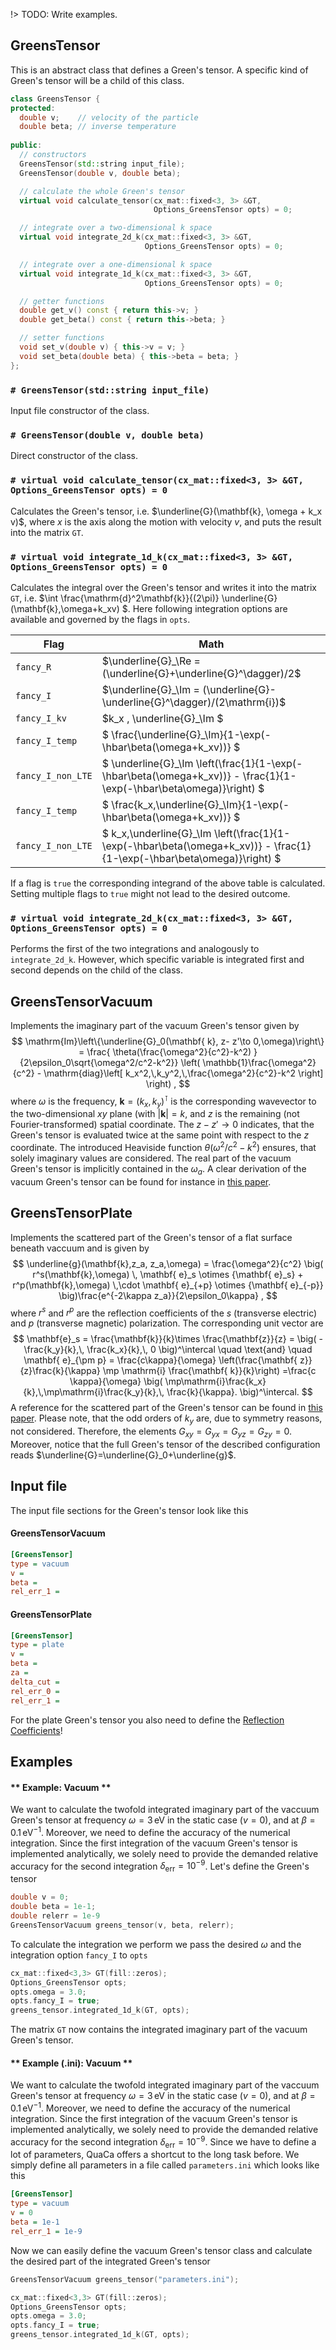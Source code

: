 !> TODO: Write examples.

## GreensTensor
This is an abstract class that defines a Green's tensor.
A specific kind of Green's tensor will be a child of this class.

```cpp
class GreensTensor {
protected:
  double v;    // velocity of the particle
  double beta; // inverse temperature
  
public:
  // constructors
  GreensTensor(std::string input_file);
  GreensTensor(double v, double beta);

  // calculate the whole Green's tensor
  virtual void calculate_tensor(cx_mat::fixed<3, 3> &GT,
                                Options_GreensTensor opts) = 0;

  // integrate over a two-dimensional k space
  virtual void integrate_2d_k(cx_mat::fixed<3, 3> &GT,
                              Options_GreensTensor opts) = 0;

  // integrate over a one-dimensional k space
  virtual void integrate_1d_k(cx_mat::fixed<3, 3> &GT,
                              Options_GreensTensor opts) = 0;

  // getter functions
  double get_v() const { return this->v; }
  double get_beta() const { return this->beta; }

  // setter functions
  void set_v(double v) { this->v = v; }
  void set_beta(double beta) { this->beta = beta; }
};
```

### `# GreensTensor(std::string input_file)`
Input file constructor of the class.

### `# GreensTensor(double v, double beta)`
Direct constructor of the class.

### `# virtual void calculate_tensor(cx_mat::fixed<3, 3> &GT, Options_GreensTensor opts) = 0`
Calculates the Green's tensor, i.e. $\underline{G}(\mathbf{k}, \omega + k_x v)$, where $x$ is the axis along the motion with velocity $v$, and puts the result into the matrix `GT`.

### `# virtual void integrate_1d_k(cx_mat::fixed<3, 3> &GT, Options_GreensTensor opts) = 0`
Calculates the integral over the Green's tensor and writes it into the matrix `GT`, i.e. $\int \frac{\mathrm{d}^2\mathbf{k}}{(2\pi)} \underline{G}(\mathbf{k},\omega+k_xv) $. Here following integration options are available and governed by the flags in `opts`.

| Flag                | Math       |
|---------------------|------------|
| `fancy_R`           | $\underline{G}_\Re = (\underline{G}+\underline{G}^\dagger)/2$ |
| `fancy_I`           | $\underline{G}_\Im = (\underline{G}-\underline{G}^\dagger)/(2\mathrm{i})$ |
| `fancy_I_kv`           | $k_x \, \underline{G}_\Im $ |
| `fancy_I_temp`           | $ \frac{\underline{G}_\Im}{1-\exp(-\hbar\beta(\omega+k_xv))} $ |
| `fancy_I_non_LTE`           | $ \underline{G}_\Im \left(\frac{1}{1-\exp(-\hbar\beta(\omega+k_xv))} - \frac{1}{1-\exp(-\hbar\beta\omega)}\right) $ |
| `fancy_I_temp`           | $ \frac{k_x\,\underline{G}_\Im}{1-\exp(-\hbar\beta(\omega+k_xv))} $ |
| `fancy_I_non_LTE`           | $ k_x\,\underline{G}_\Im \left(\frac{1}{1-\exp(-\hbar\beta(\omega+k_xv))} - \frac{1}{1-\exp(-\hbar\beta\omega)}\right) $ |

If a flag is `true` the corresponding integrand of the above table is calculated. Setting multiple flags to `true` might not lead to the desired outcome.

### `# virtual void integrate_2d_k(cx_mat::fixed<3, 3> &GT, Options_GreensTensor opts) = 0`
Performs the first of the two integrations and analogously to `integrate_2d_k`. However, which specific variable is integrated first and second depends on the child of the class. 

## GreensTensorVacuum
Implements the imaginary part of the vacuum Green's tensor given by
$$
  \mathrm{Im}\left\{\underline{G}_0(\mathbf{ k}, z- z'\to 0,\omega)\right\} =
  \frac{
  \theta(\frac{\omega^2}{c^2}-k^2)
}{2\epsilon_0\sqrt{\omega^2/c^2-k^2}}
  \left(
    \mathbb{1}\frac{\omega^2}{c^2} -
    \mathrm{diag}\left[
      k_x^2,\,k_y^2,\,\frac{\omega^2}{c^2}-k^2
    \right]
  \right)
  ,
$$
where $\omega$ is the frequency, $\mathbf{k}=(k_x,\,k_y)^\intercal$ is the corresponding wavevector to the two-dimensional $xy$ plane (with $|\mathbf{k}|=k$, and $z$ is the remaining (not Fourier-transformed) spatial coordinate. The $z- z'\to 0$ indicates, that the Green's tensor is evaluated twice at the same point with respect to the $z$ coordinate. The introduced Heaviside function $\theta(\omega^2/c^2-k^2)$ ensures, that solely imaginary values are considered. The real part of the vacuum Green's tensor is implicitly contained in the $\omega_a$. A clear derivation of the vacuum Green's tensor can be found for instance in [this paper](https://www.mdpi.com/2076-3417/7/11/1158).
## GreensTensorPlate
Implements the scattered part of the Green's tensor of a flat surface beneath vaccuum and is given by
$$
  \underline{g}(\mathbf{k},z_a, z_a,\omega) =
  \frac{\omega^2}{c^2}
  \big(
  r^s(\mathbf{k},\omega) \, \mathbf{ e}_s \otimes {\mathbf{ e}_s} 
  +
  r^p(\mathbf{k},\omega) \,\cdot \mathbf{ e}_{+p} \otimes {\mathbf{ e}_{-p}} 
\big)\frac{e^{-2\kappa z_a}}{2\epsilon_0\kappa}
,
$$
where $r^s$ and $r^p$ are the reflection coefficients of the $s$ (transverse electric) and $p$ (transverse magnetic) polarization. The corresponding unit vector are
$$
  \mathbf{e}_s = \frac{\mathbf{k}}{k}\times \frac{\mathbf{z}}{z}  = \big(
    -\frac{k_y}{k},\, \frac{k_x}{k},\, 0
\big)^\intercal
\quad \text{and} \quad
\mathbf{ e}_{\pm p} = \frac{c\kappa}{\omega} \left(\frac{\mathbf{ z}}{z}\frac{k}{\kappa} \mp \mathrm{i} \frac{\mathbf{ k}}{k}\right) =\frac{c \kappa}{\omega} \big(
  \mp\mathrm{i}\frac{k_x}{k},\,\mp\mathrm{i}\frac{k_y}{k},\, \frac{k}{\kappa}.
\big)^\intercal.
$$
A reference for the scattered part of the Green's tensor can be found in [this paper](http://link.aps.org/doi/10.1103/PhysRevA.94.042114). Please note, that the odd orders of $k_y$ are, due to symmetry reasons, not considered. Therefore, the elements $G_{xy}=G_{yx}=G_{yz}=G_{zy}=0$. Moreover, notice that the full Green's tensor of the described configuration reads $\underline{G}=\underline{G}_0+\underline{g}$. 
## Input file
The input file sections for the Green's tensor look like this
<!-- tabs:start -->
#### **GreensTensorVacuum**
```ini
[GreensTensor]
type = vacuum
v =
beta =
rel_err_1 =
```


#### **GreensTensorPlate**
```ini
[GreensTensor]
type = plate
v =
beta =
za = 
delta_cut =
rel_err_0 =
rel_err_1 =
```
For the plate Green's tensor you also need to define the [Reflection Coefficients](api/reflection)!
<!-- tabs:end -->

## Examples
<!-- tabs:start -->

#### ** Example: Vacuum **
We want to calculate the twofold integrated imaginary part of the vaccuum Green's tensor at frequency $\omega=3\,\mathrm{eV}$ in the static case $(v=0)$, and at $\beta=0.1\,\mathrm{eV}^{-1}$. Moreover, we need to define the accuracy of the numerical integration. Since the first integration of the vacuum Green's tensor is implemented analytically, we solely need to provide the demanded relative accuracy for the second integration $\delta_\mathrm{err}=10^{-9}$.
Let's define the Green's tensor
```cpp
double v = 0;
double beta = 1e-1;
double relerr = 1e-9
GreensTensorVacuum greens_tensor(v, beta, relerr);
```
To calculate the integration we perform we pass the desired $\omega$ and the integration option `fancy_I` to `opts`
```cpp
cx_mat::fixed<3,3> GT(fill::zeros);
Options_GreensTensor opts;
opts.omega = 3.0;
opts.fancy_I = true;
greens_tensor.integrated_1d_k(GT, opts);
```
The matrix `GT` now contains the integrated imaginary part of the vacuum Green's tensor.


#### ** Example (.ini): Vacuum **
We want to calculate the twofold integrated imaginary part of the vaccuum Green's tensor at frequency $\omega=3\,\mathrm{eV}$ in the static case $(v=0)$, and at $\beta=0.1\,\mathrm{eV}^{-1}$. Moreover, we need to define the accuracy of the numerical integration. Since the first integration of the vacuum Green's tensor is implemented analytically, we solely need to provide the demanded relative accuracy for the second integration $\delta_\mathrm{err}=10^{-9}$.
Since we have to define a lot of parameters, QuaCa offers a shortcut to the long task before.
We simply define all parameters in a file called `parameters.ini` which looks like this
```ini
[GreensTensor]
type = vacuum
v = 0
beta = 1e-1
rel_err_1 = 1e-9
```
Now we can easily define the vacuum Green's tensor class and calculate the desired part of the integrated Green's tensor
```cpp
GreensTensorVacuum greens_tensor("parameters.ini");

cx_mat::fixed<3,3> GT(fill::zeros);
Options_GreensTensor opts;
opts.omega = 3.0;
opts.fancy_I = true;
greens_tensor.integrated_1d_k(GT, opts);
```



<!-- tabs:end -->
